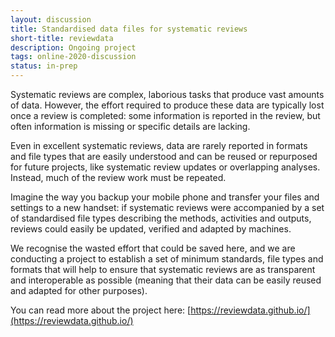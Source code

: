 ```yaml
---
layout: discussion
title: Standardised data files for systematic reviews
short-title: reviewdata
description: Ongoing project
tags: online-2020-discussion
status: in-prep
---
```

Systematic reviews are complex, laborious tasks that produce vast amounts of data. However, the effort required to produce these data are typically lost once a review is completed: some information is reported in the review, but often information is missing or specific details are lacking.

Even in excellent systematic reviews, data are rarely reported in formats and file types that are easily understood and can be reused or repurposed for future projects, like systematic review updates or overlapping analyses. Instead, much of the review work must be repeated.

Imagine the way you backup your mobile phone and transfer your files and settings to a new handset: if systematic reviews were accompanied by a set of standardised file types describing the methods, activities and outputs, reviews could easily be updated, verified and adapted by machines.

We recognise the wasted effort that could be saved here, and we are conducting a project to establish a set of minimum standards, file types and formats that will help to ensure that systematic reviews are as transparent and interoperable as possible (meaning that their data can be easily reused and adapted for other purposes).

You can read more about the project here: [https://reviewdata.github.io/](https://reviewdata.github.io/)